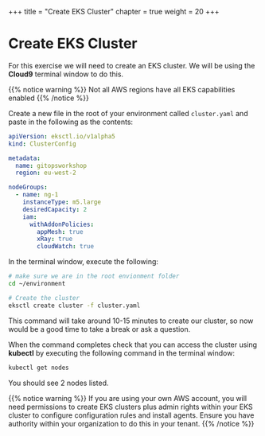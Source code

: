 +++
title = "Create EKS Cluster"
chapter = true
weight = 20
+++

# Create EKS Cluster

For this exercise we will need to create an EKS cluster. We will be using the **Cloud9** terminal window to do this.

{{% notice warning %}}
Not all AWS regions have all EKS capabilities enabled
{{% /notice %}}

Create a new file in the root of your environment called `cluster.yaml` and paste in the following as the contents:

```yaml
apiVersion: eksctl.io/v1alpha5
kind: ClusterConfig

metadata:
  name: gitopsworkshop
  region: eu-west-2

nodeGroups:
  - name: ng-1
    instanceType: m5.large
    desiredCapacity: 2
    iam:
      withAddonPolicies:
        appMesh: true
        xRay: true
        cloudWatch: true
```

In the terminal window, execute the following:

```bash
# make sure we are in the root envionment folder
cd ~/environment

# Create the cluster
eksctl create cluster -f cluster.yaml
```

This command will take around 10-15 minutes to create our cluster, so now would be a good time to take a break or ask a question.

When the command completes check that you can access the cluster using **kubectl** by executing the following command in the terminal window:

```bash
kubectl get nodes
```

You should see 2 nodes listed.

{{% notice warning %}}
If you are using your own AWS account, you will need permissions to create EKS clusters plus admin rights within your EKS cluster to configure configuration rules and install agents. Ensure you have authority within your organization to do this in your tenant.
{{% /notice %}}
